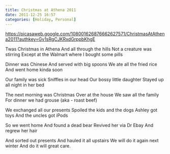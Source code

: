 ```yaml
---
title: Christmas at Athena 2011
date: 2011-12-25 16:57
categories: [Holiday, Personal]
---
```

<a href="https://picasaweb.google.com/108001626876662627571/ChristmasAtAthena2011?authkey=Gv1sRgCJKRxdGrppbKhgE">https://picasaweb.google.com/108001626876662627571/ChristmasAtAthena2011?authkey=Gv1sRgCJKRxdGrppbKhgE</a>

Twas Christmas in Athena
And all through the hills
Not a creature was stirring
Except at the Walmart where I bought some pills

Dinner was Chinese
And served with big spoons
We ate all the fried rice
And went home kinda soon

Our family was sick
Sniffles in our head
Our bossy little daughter
Stayed up all night in her bed

The next morning was Christmas
Over at the house
We saw all the family
For dinner we had grouse (aka - roast beef)

We exchanged all our presents
Spoiled the kids and the dogs
Ashley got toys
And the uncles got iPods

So we went home
And found a dead bear
Revived her via Dr Ebay
And regrew her hair

And sorted out presents
And hauled it all upstairs
We will do it again next winter
And do it will great care.
